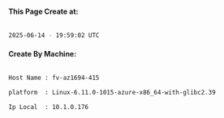 
   
#### This Page Create at:

```bash

2025-06-14 - 19:59:02 UTC

```

#### Create By Machine:

```bash

Host Name : fv-az1694-415

platform  : Linux-6.11.0-1015-azure-x86_64-with-glibc2.39

Ip Local  : 10.1.0.176

```

